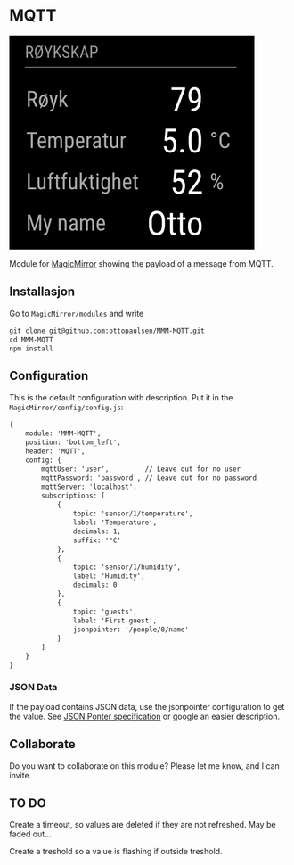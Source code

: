 # MQTT

![Screenshot](doc/MQTT.png)

Module for [MagicMirror](https://github.com/MichMich/MagicMirror/) showing the payload of a message from MQTT.

## Installasjon

Go to `MagicMirror/modules` and write

    git clone git@github.com:ottopaulsen/MMM-MQTT.git
    cd MMM-MQTT
    npm install



## Configuration

This is the default configuration with description. Put it in the `MagicMirror/config/config.js`:

    {
        module: 'MMM-MQTT',
        position: 'bottom_left',
        header: 'MQTT',
        config: {
            mqttUser: 'user',         // Leave out for no user
            mqttPassword: 'password', // Leave out for no password
            mqttServer: 'localhost',
            subscriptions: [
                {
                    topic: 'sensor/1/temperature',
                    label: 'Temperature',
                    decimals: 1,
                    suffix: '°C'
                },
                {
                    topic: 'sensor/1/humidity',
                    label: 'Humidity',
                    decimals: 0
                },
                {
                    topic: 'guests',
                    label: 'First guest',
                    jsonpointer: '/people/0/name'
                }
            ]
        }
    }

### JSON Data

If the payload contains JSON data, use the jsonpointer configuration to get the value. See [JSON Ponter specification](https://tools.ietf.org/html/rfc6901) or google an easier description.

## Collaborate

Do you want to collaborate on this module? Please let me know, and I can invite.

## TO DO


Create a timeout, so values are deleted if they are not refreshed. May be faded out...

Create a treshold so a value is flashing if outside treshold.
